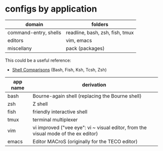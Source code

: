 
# configs by application

| domain                | folders |
| --------------------- | ------- |
| command-entry, shells | readline, bash, zsh, fish, tmux |
| editors               | vim, emacs |
| miscellany            | pack (packages) |

This could be a useful reference:

* [Shell Comparisons](http://hyperpolyglot.org/unix-shells) (Bash, Fish, Ksh,
  Tcsh, Zsh)


| app name | derivation |
| -------- | ---------- |
| bash     | Bourne-again shell (replacing the Bourne shell) |
| zsh      | Z shell |
| fish     | friendly interactive shell |
| tmux     | terminal multiplexer |
| vim      | vi improved ("vee eye": vi ~ visual editor, from the visual mode of the ex editor) |
| emacs    | Editor MACroS (originally for the TECO editor) |

